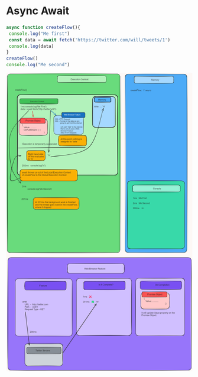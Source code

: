 # Async Await



```js
async function createFlow(){
 console.log("Me first")
 const data = await fetch('https://twitter.com/will/tweets/1')
 console.log(data)
}
createFlow()
console.log("Me second")
```

![alt text](/img/async-await.png)


